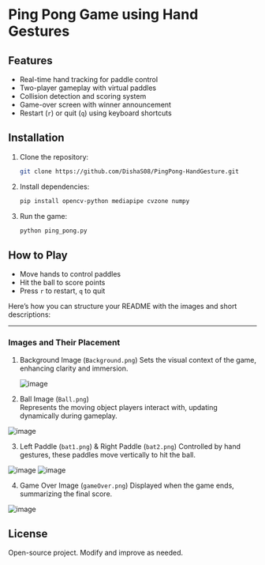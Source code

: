 # Ping Pong Game using Hand Gestures  

## Features  
- Real-time hand tracking for paddle control  
- Two-player gameplay with virtual paddles  
- Collision detection and scoring system  
- Game-over screen with winner announcement  
- Restart (`r`) or quit (`q`) using keyboard shortcuts  

## Installation  
1. Clone the repository:  
   ```bash
   git clone https://github.com/DishaS08/PingPong-HandGesture.git
   ```
2. Install dependencies:  
   ```bash
   pip install opencv-python mediapipe cvzone numpy
   ```
3. Run the game:  
   ```bash
   python ping_pong.py
   ```

## How to Play  
- Move hands to control paddles  
- Hit the ball to score points  
- Press `r` to restart, `q` to quit



Here’s how you can structure your README with the images and short descriptions:  

---

### Images and Their Placement  

1. Background Image (`Background.png`)
   Sets the visual context of the game, enhancing clarity and immersion.


   ![image](https://github.com/user-attachments/assets/167e7bc5-d29c-4ca7-afc8-4d2b67df2760)


2. Ball Image (`Ball.png`)  
   Represents the moving object players interact with, updating dynamically during gameplay.
   

![image](https://github.com/user-attachments/assets/b4317264-6684-4cf3-9687-dffd49ffbec2)


3. Left Paddle (`bat1.png`) & Right Paddle (`bat2.png`)
   Controlled by hand gestures, these paddles move vertically to hit the ball.

![image](https://github.com/user-attachments/assets/678d0cb0-9086-4b47-a14d-a11d4d321d67)                   ![image](https://github.com/user-attachments/assets/048308af-e954-4c6b-8d06-7e371ae6edf4)



4. Game Over Image (`gameOver.png`)
   Displayed when the game ends, summarizing the final score.

![image](https://github.com/user-attachments/assets/904086b7-f212-49ec-b20f-28ad070f6e2c)


## License  
Open-source project. Modify and improve as needed.  
